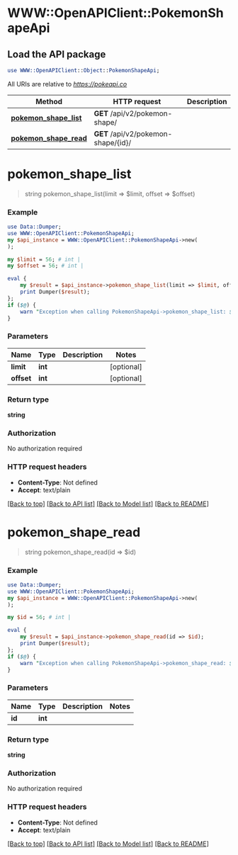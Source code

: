 # WWW::OpenAPIClient::PokemonShapeApi

## Load the API package
```perl
use WWW::OpenAPIClient::Object::PokemonShapeApi;
```

All URIs are relative to *https://pokeapi.co*

Method | HTTP request | Description
------------- | ------------- | -------------
[**pokemon_shape_list**](PokemonShapeApi.md#pokemon_shape_list) | **GET** /api/v2/pokemon-shape/ | 
[**pokemon_shape_read**](PokemonShapeApi.md#pokemon_shape_read) | **GET** /api/v2/pokemon-shape/{id}/ | 


# **pokemon_shape_list**
> string pokemon_shape_list(limit => $limit, offset => $offset)



### Example
```perl
use Data::Dumper;
use WWW::OpenAPIClient::PokemonShapeApi;
my $api_instance = WWW::OpenAPIClient::PokemonShapeApi->new(
);

my $limit = 56; # int | 
my $offset = 56; # int | 

eval {
    my $result = $api_instance->pokemon_shape_list(limit => $limit, offset => $offset);
    print Dumper($result);
};
if ($@) {
    warn "Exception when calling PokemonShapeApi->pokemon_shape_list: $@\n";
}
```

### Parameters

Name | Type | Description  | Notes
------------- | ------------- | ------------- | -------------
 **limit** | **int**|  | [optional] 
 **offset** | **int**|  | [optional] 

### Return type

**string**

### Authorization

No authorization required

### HTTP request headers

 - **Content-Type**: Not defined
 - **Accept**: text/plain

[[Back to top]](#) [[Back to API list]](../README.md#documentation-for-api-endpoints) [[Back to Model list]](../README.md#documentation-for-models) [[Back to README]](../README.md)

# **pokemon_shape_read**
> string pokemon_shape_read(id => $id)



### Example
```perl
use Data::Dumper;
use WWW::OpenAPIClient::PokemonShapeApi;
my $api_instance = WWW::OpenAPIClient::PokemonShapeApi->new(
);

my $id = 56; # int | 

eval {
    my $result = $api_instance->pokemon_shape_read(id => $id);
    print Dumper($result);
};
if ($@) {
    warn "Exception when calling PokemonShapeApi->pokemon_shape_read: $@\n";
}
```

### Parameters

Name | Type | Description  | Notes
------------- | ------------- | ------------- | -------------
 **id** | **int**|  | 

### Return type

**string**

### Authorization

No authorization required

### HTTP request headers

 - **Content-Type**: Not defined
 - **Accept**: text/plain

[[Back to top]](#) [[Back to API list]](../README.md#documentation-for-api-endpoints) [[Back to Model list]](../README.md#documentation-for-models) [[Back to README]](../README.md)

